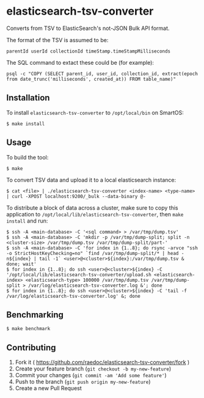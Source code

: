 elasticsearch-tsv-converter
===========================

Converts from TSV to ElasticSearch's not-JSON Bulk API format.

The format of the TSV is assumed to be:

    parentId userId collectionId timeStamp.timeStampMilliseconds

The SQL command to extact these could be (for example):

    psql -c "COPY (SELECT parent_id, user_id, collection_id, extract(epoch from date_trunc('milliseconds', created_at)) FROM table_name)"

## Installation

To install `elasticsearch-tsv-converter` to `/opt/local/bin` on SmartOS:

    $ make install

## Usage

To build the tool:

    $ make

To convert TSV data and upload it to a local elasticsearch instance:

    $ cat <file> | ./elasticsearch-tsv-converter <index-name> <type-name> | curl -XPOST localhost:9200/_bulk --data-binary @-

To distribute a block of data across a cluster, make sure to copy this application to `/opt/local/lib/elasticsearch-tsv-converter`, then `make install` and run:

    $ ssh -A <main-database> -C '<sql command> > /var/tmp/dump.tsv'
    $ ssh -A <main-database> -C 'mkdir -p /var/tmp/dump-split; split -n <cluster-size> /var/tmp/dump.tsv /var/tmp/dump-split/part-'
    $ ssh -A <main-database> -C 'for index in {1..8}; do rsync -arvce "ssh -o StrictHostKeyChecking=no" `find /var/tmp/dump-split/* | head -n${index} | tail -1` <user>@<cluster>${index}:/var/tmp/dump.tsv & done; wait'
    $ for index in {1..8}; do ssh <user>@<cluster>${index} -C '/opt/local/lib/elasticsearch-tsv-converter/upload.sh <elasticsearch-index> <elasticsearch-type> 100000 /var/tmp/dump.tsv /var/tmp/dump-split > /var/log/elasticsearch-tsv-converter.log &'; done
    $ for index in {1..8}; do ssh <user>@<cluster>${index} -C 'tail -f /var/log/elasticsearch-tsv-converter.log' &; done

## Benchmarking

    $ make benchmark

## Contributing

1. Fork it ( https://github.com/raedoc/elasticsearch-tsv-converter/fork )
2. Create your feature branch (`git checkout -b my-new-feature`)
3. Commit your changes (`git commit -am 'Add some feature'`)
4. Push to the branch (`git push origin my-new-feature`)
5. Create a new Pull Request
